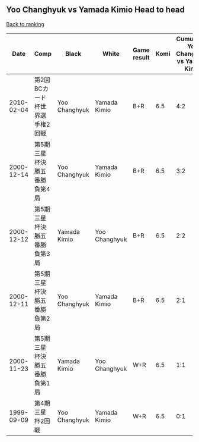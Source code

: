 ## Yoo Changhyuk vs Yamada Kimio Head to head

[Back to ranking](../../index.md)




| **Date** | **Comp** | **Black** | **White** | **Game result** | **Komi** | **Cumulative Yoo Changhyuk vs Yamada Kimio** | **Yoo Changhyuk streak** | **Yamada Kimio streak** | 
| --- | --- | --- | --- | --- | --- | --- | --- | --- |
| 2010-02-04 | 第2回BCカード杯世界選手権2回戦 | Yoo Changhyuk | Yamada Kimio | B+R | 6.5 | 4:2 | 2 | 0 | 
| 2000-12-14 | 第5期三星杯決勝五番勝負第4局 | Yoo Changhyuk | Yamada Kimio | B+R | 6.5 | 3:2 | 1 | 0 | 
| 2000-12-12 | 第5期三星杯決勝五番勝負第3局 | Yamada Kimio | Yoo Changhyuk | B+R | 6.5 | 2:2 | 0 | 1 | 
| 2000-12-11 | 第5期三星杯決勝五番勝負第2局 | Yoo Changhyuk | Yamada Kimio | B+R | 6.5 | 2:1 | 2 | 0 | 
| 2000-11-23 | 第5期三星杯決勝五番勝負第1局 | Yamada Kimio | Yoo Changhyuk | W+R | 6.5 | 1:1 | 1 | 0 | 
| 1999-09-09 | 第4期三星杯2回戦 | Yoo Changhyuk | Yamada Kimio | W+R | 6.5 | 0:1 | 0 | 1 |




